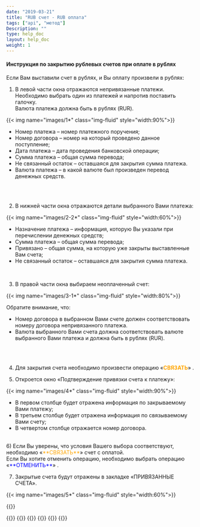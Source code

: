 ```yaml
---
date: "2019-03-21"
title: "RUB счет - RUB оплата"
tags: ["api", "метод"]
Description: ""
type: help_doc
layout: help_doc
weight: 1
---
```


#### Инструкция по закрытию рублевых счетов при оплате в рублях

Если Вам выставили счет в рублях, и Вы оплату произвели в рублях:

1) В левой части окна отражаются непривязанные платежи. Необходимо выбрать один из платежей и напротив поставить галочку. <br/>
Валюта платежа должна быть в рублях (RUR). 

{{< img name="images/1*" class="img-fluid" style="width:90%">}} <br/>

* Номер платежа – номер платежного поручения;
* Номер договора – номер на который проведено данное поступление;
* Дата платежа – дата проведения банковской операции;
* Сумма платежа – общая сумма перевода;
* Не связанный остаток – оставшаяся для закрытия сумма платежа.  
* Валюта платежа – в какой валюте был произведен перевод денежных средств.
<br/>
<br/>

2) В нижней части окна отражаются детали выбранного Вами платежа: 

{{< img name="images/2-2*" class="img-fluid" style="width:60%">}} <br/>

* Назначение платежа – информация, которую Вы указали при перечислении денежных средств;
* Сумма платежа – общая сумма перевода;
* Привязано – общая сумма, на которую уже закрыты выставленные Вам счета;
* Не связанный остаток – оставшаяся для закрытия сумма платежа.  
<br/>

3)	В правой части окна выбираем неоплаченный счет:

{{< img name="images/3-1*" class="img-fluid" style="width:80%">}} 

Обратите внимание, что:

* Номер договора в выбранном Вами счете должен соответствовать номеру договора непривязанного платежа.
* Валюта выбранного Вами счета должна соответствовать валюте выбранного Вами платежа и должна быть в рублях (RUR).
<br/>
<br/>

4) Для закрытия счета необходимо произвести операцию «<span style="color:orange">**СВЯЗАТЬ**</span>» .

5) Откроется окно «Подтверждение привязки счета к платежу»:

{{< img name="images/4*" class="img-fluid" style="width:90%">}} 

* В первом столбце будет отражена информация по закрываемому Вами платежу;
* В третьем столбце будет отражена информация по связываемому Вами счету;
* В четвертом столбце отражается номер договора.

<br/>
6) Если Вы уверены, что условия Вашего выбора соответствуют, необходимо «<span style="color:orange">**СВЯЗАТЬ**</span>» счет с оплатой. <br/>
Если Вы хотите отменить операцию, необходимо выбрать операцию «<span style="color:blue">**ОТМЕНИТЬ**</span>» .
<br/>

7)	Закрытые счета будут отражены в закладке «ПРИВЯЗАННЫЕ СЧЕТА».

{{< img name="images/5*" class="img-fluid" style="width:60%">}} <br/>

{{<isHelpful>}}

{{<seeAlso>}}
    {{<seeAlsoItem link="/payments_and_invoices/instruction_of_binding/usd-rouble/" text="Закрытие валютных счетов при оплате в рублях">}}
    {{<seeAlsoItem link="/payments_and_invoices/instruction_of_binding/usd-usd/" text="Закрытие валютных счетов при оплате в валюте">}}
    {{<seeAlsoItem link="/payments_and_invoices/instruction_of_binding/sample_letter/" text="Образцы писем">}}
    {{<seeAlsoItem link="/payments_and_invoices/closed_payment_orders/" text="Просмотр информации о закрытых платежках">}}
{{</seeAlso>}}
